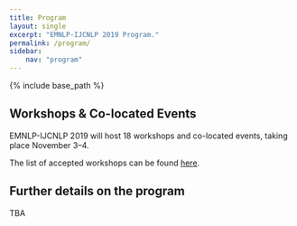 ```yaml
---
title: Program
layout: single
excerpt: "EMNLP-IJCNLP 2019 Program."
permalink: /program/
sidebar:
    nav: "program"
---
```

{% include base_path %}

## Workshops &amp; Co-located Events

EMNLP-IJCNLP 2019 will host 18 workshops and co-located events, taking place November 3&ndash;4. 

The list of accepted workshops can be found <a href="./workshops/">here</a>.

## Further details on the program

TBA

